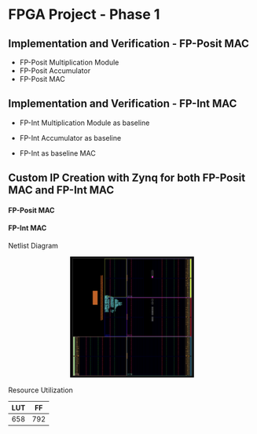 # FPGA Project - Phase 1

## Implementation and Verification -  FP-Posit MAC

- FP-Posit Multiplication Module 
- FP-Posit Accumulator 
- FP-Posit MAC 

## Implementation and Verification - FP-Int MAC
- FP-Int Multiplication Module as baseline


- FP-Int Accumulator as baseline 
- FP-Int as baseline MAC 

  
## Custom IP Creation with Zynq for both FP-Posit MAC and FP-Int MAC 

#### FP-Posit MAC


#### FP-Int MAC

Netlist Diagram
<!-- scale to 50% of container width -->
<p align="center">
  <img src="Images/fp_int_mac.png" alt="fp_int" width="50%">
</p>

Resource Utilization

| LUT | FF |
| -------- | -------- |
| 658 | 792 |



